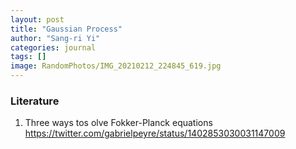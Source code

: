 ```yaml
---
layout: post
title: "Gaussian Process"
author: "Sang-ri Yi"
categories: journal
tags: []
image: RandomPhotos/IMG_20210212_224845_619.jpg
---
```


### Literature

1. Three ways tos olve Fokker-Planck equations
https://twitter.com/gabrielpeyre/status/1402853030031147009